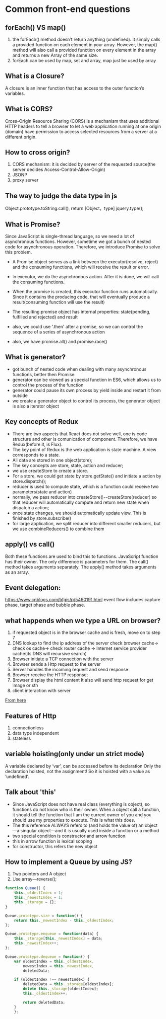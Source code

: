 # Common front-end questions

##	forEach() VS map()
1.	the forEach() method doesn’t return anything (undefined). It simply calls a provided function on each element in your array. However, the map() method will also call a provided function on every element in the array and returns a new Array of the same size.
2.	forEach can be used by map, set and array, map just be used by array

## What is a Closure?

A closure is an inner function that has access to the outer function’s variables.

## What is CORS?

Cross-Origin Resource Sharing (CORS) is a mechanism that uses additional HTTP headers to tell a browser to let a web application running at one origin (domain) have permission to access selected resources from a server at a different origin.

## How to cross origin?
1. CORS mechanism: it is decided by server of the requested source(the server decides Access-Control-Allow-Origin)
2. JSONP
3. proxy server

## The way to judge the data type  in js
Object.prototype.toString.call(), return [Object，type]
jquery.type();

## What is Promise?
Since JavaScript is single-thread language, so we need a lot of asynchronous functions. However, sometime we got a bunch of nested code for asynchronous operation. Therefore, we introduce Promise to solve this problem.

* A Promise object serves as a link between the executor(resolve, reject) and the consuming functions, which will receive the result or error.
* In executor, we do the asynchronous action. After it is done, we will call the consuming functions.
* When the promise is created, this executor function runs automatically. Since it contains the producing code, that will eventually produce a result(consuming function will use the result)
* The resulting promise object has internal properties: state(pending, fulfilled and rejected) and result

* also, we could use '.then' after a promise, so we can control the sequence of a series of asynchronous action
* also, we have promise.all() and promise.race()

## What is generator?
* got bunch of nested code when dealing with many asynchronous functions, better then Promise
* generator can be viewed as a special function in ES6, which allows us to control the process of the function
* generator could pause its own process by yield inside and restart it from outside
* we create a generator object to control its process, the generator object is also a iterator object

## Key concepts of Redux
* There are two aspects that React does not solve well, one is code structure and other is comunication of component. Therefore, we have Redux(before it, is Flux).
* The key point of Redux is the web application is state machine. A view corresponds to a state.
* All data are stored in one object(store);
* The key concepts are store, state, action and reducer;
* we use createStore to create a store.
* For a store, we could get state by store.getState() and initiate a action by store.dispatch();
* reducer is used to compute state, which is a function could receive two parameters(state and action)
* normally, we pass reducer into createStore()--createStore(reducer) so that reducer will automatically compute and return new state when dispatch a action;
* once state changes, we should automatically update view. This is finished by store.subscribe()
* for large application, we split reducer into different smaller reducers, but we use combineReducers() to combine them

## apply() vs call()
Both these functions are used to bind this to functions. JavaScript function has their owner.
The only difference is parameters for them. The call() method takes arguments separately.
The apply() method takes arguments as an array.

## Event delegation:
https://www.cnblogs.com/bfgis/p/5460191.html
event  flow  includes capture phase, target phase and bubble phase.

## what happends when we type a URL on browser?
1. if requested object is in the browser cache and is fresh, move on to step 7
2. DNS lookup to find the ip address of the server
   check browser cache-> check os cache-> check router cache -> Internet service provider cache(its DNS
     will recursive search)
3. Browser initiate a TCP connection with the server
4. Browser sends a Http request to the server
5. Server handles the incoming request and send response
6. Browser receive the HTTP response;
7. Browser display the html content
   It also will send http request for get image or sth
8. client interaction with server

[From here](http://edusagar.com/articles/view/70/What-happens-when-you-type-a-URL-in-browser)

## Features of Http
1. connectionless
2. data type independent
3. stateless

## variable hoisting(only under un strict mode)
A variable declared by ‘var’, can be accessed before its declaration
Only the declaration hoisted, not the assignment!
So it is hoisted with a value as ‘undefined’.

## Talk about 'this'
* Since JavaScript does not have real class (everything is object),  so functions do not know who is their owner. When a object call a function, it should tell the function that I am the current owner of you  and you should use my properties to execute. This is what this does.
* The this reference ALWAYS refers to (and holds the value of) an object—a singular object—and it is usually used inside a function or a method
* two special condition is constructor and arrow function
* this in arrow function is lexical scoping
* for constructor, this refers the new object

## How to implement a Queue by using JS?
1.	Two pointers and A object
2.	Use array—reverse();

```javascript
function Queue() {
    this._oldestIndex = 1;
    this._newestIndex = 1;
    this._storage = {};
}

Queue.prototype.size = function() {
    return this._newestIndex - this._oldestIndex;
};

Queue.prototype.enqueue = function(data) {
    this._storage[this._newestIndex] = data;
    this._newestIndex++;
};

Queue.prototype.dequeue = function() {
    var oldestIndex = this._oldestIndex,
        newestIndex = this._newestIndex,
        deletedData;

    if (oldestIndex !== newestIndex) {
        deletedData = this._storage[oldestIndex];
        delete this._storage[oldestIndex];
        this._oldestIndex++;

        return deletedData;
    }
	};
```
